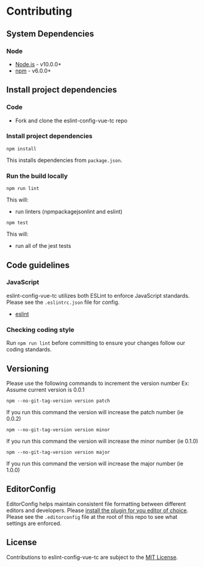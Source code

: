 # Contributing

## System Dependencies

### Node

* [Node.js](https://nodejs.org/) - v10.0.0+
* [npm](https://www.npmjs.com/) - v6.0.0+

## Install project dependencies

### Code

* Fork and clone the eslint-config-vue-tc repo

### Install project dependencies

`npm install`

This installs dependencies from `package.json`.

### Run the build locally

`npm run lint`

This will:

* run linters (npmpackagejsonlint and eslint)

`npm test`

This will:

* run all of the jest tests

## Code guidelines

### JavaScript
eslint-config-vue-tc utilizes both ESLint to enforce JavaScript standards. Please see the `.eslintrc.json` file for config.

* [eslint](https://github.com/eslint/eslint)

### Checking coding style
Run `npm run lint` before committing to ensure your changes follow our coding standards.

## Versioning
Please use the following commands to increment the version number
Ex: Assume current version is 0.0.1

`npm --no-git-tag-version version patch`

If you run this command the version will increase the patch number (ie 0.0.2)

`npm --no-git-tag-version version minor`

If you run this command the version will increase the minor number (ie 0.1.0)

`npm --no-git-tag-version version major`

If you run this command the version will increase the major number (ie 1.0.0)

## EditorConfig
EditorConfig helps maintain consistent file formatting between different editors and developers. Please [install the plugin for you editor of choice](http://editorconfig.org/#download). Please see the `.editorconfig` file at the root of this repo to see what settings are enforced.

## License

Contributions to eslint-config-vue-tc are subject to the [MIT License](https://github.com/tclindner/eslint-config-vue-tc/blob/master/LICENSE).
